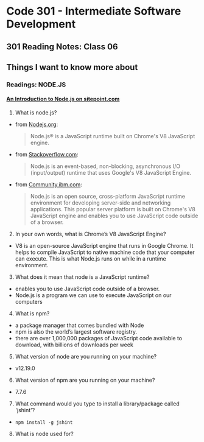 # Code 301 - Intermediate Software Development

## 301 Reading Notes: Class 06

## Things I want to know more about

### Readings: NODE.JS

#### [An Introduction to Node.js on sitepoint.com](https://www.sitepoint.com/an-introduction-to-node-js/)

1. What is node.js?

- from [Nodejs.org](https://nodejs.org/en/):
  > Node.js® is a JavaScript runtime built on Chrome's V8 JavaScript engine.

- from [Stackoverflow.com](https://stackoverflow.com/tags/node.js/info):
  > Node.js is an event-based, non-blocking, asynchronous I/O (input/output) runtime that uses Google's V8 JavaScript Engine.

- from [Community.ibm.com](https://community.ibm.com/community/user/ibmz-and-linuxone/groups/topic-home?CommunityKey=dd64b79b-2641-4911-a0bf-e687936a2a45):
  > Node.js is an open source, cross-platform JavaScript runtime environment for developing server-side and networking applications. This popular server platform is built on Chrome's V8 JavaScript engine and enables you to use JavaScript code outside of a browser.

2. In your own words, what is Chrome’s V8 JavaScript Engine?
  - V8 is an open-source JavaScript engine that runs in Google Chrome. It helps to compile JavaScript to native machine code that your computer can execute. This is what Node.js runs on while in a runtime environment.

3. What does it mean that node is a JavaScript runtime?
  - enables you to use JavaScript code outside of a browser.
  - Node.js is a program we can use to execute JavaScript on our computers

4. What is npm?
  - a package manager that comes bundled with Node
  - npm is also the world’s largest software registry.
  - there are over 1,000,000 packages of JavaScript code available to download, with billions of downloads per week

5. What version of node are you running on your machine?
  - v12.19.0

6. What version of npm are you running on your machine?
  - 7.7.6

7. What command would you type to install a library/package called 'jshint'?
  - `npm install -g jshint`

8. What is node used for?


